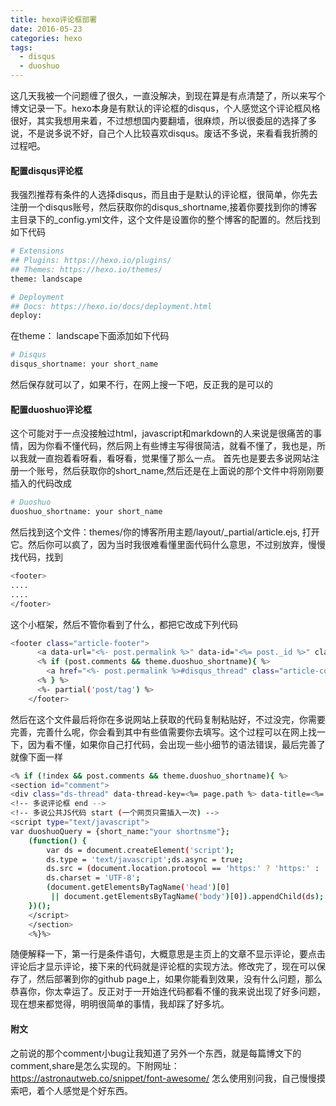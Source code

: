 ```yaml
---
title: hexo评论框部署
date: 2016-05-23
categories: hexo
tags:
  - disqus
  - duoshuo
---
```

这几天我被一个问题缠了很久，一直没解决，到现在算是有点清楚了，所以来写个博文记录一下。hexo本身是有默认的评论框的disqus，个人感觉这个评论框风格很好，其实我想用来着，不过想想国内要翻墙，很麻烦，所以很委屈的选择了多说，不是说多说不好，自己个人比较喜欢disqus。废话不多说，来看看我折腾的过程吧。

<!--more-->

#### 配置disqus评论框
我强烈推荐有条件的人选择disqus，而且由于是默认的评论框，很简单，你先去注册一个disqus账号，然后获取你的disqus_shortname,接着你要找到你的博客主目录下的_config.yml文件，这个文件是设置你的整个博客的配置的。然后找到如下代码

``` bash
# Extensions
## Plugins: https://hexo.io/plugins/
## Themes: https://hexo.io/themes/
theme: landscape

# Deployment
## Docs: https://hexo.io/docs/deployment.html
deploy:
```

在theme： landscape下面添加如下代码

``` bash
# Disqus
disqus_shortname: your short_name
```

然后保存就可以了，如果不行，在网上搜一下吧，反正我的是可以的

#### 配置duoshuo评论框
这个可能对于一点没接触过html，javascript和markdown的人来说是很痛苦的事情，因为你看不懂代码，然后网上有些博主写得很简洁，就看不懂了，我也是，所以我就一直抱着看呀看，看呀看，觉果懂了那么一点。
首先也是要去多说网站注册一个账号，然后获取你的short_name,然后还是在上面说的那个文件中将刚刚要插入的代码改成

``` bash
# Duoshuo
duoshuo_shortname: your short_name
```

然后找到这个文件：themes/你的博客所用主题/layout/_partial/article.ejs, 打开它。然后你可以疯了，因为当时我很难看懂里面代码什么意思，不过别放弃，慢慢找代码，找到

``` bash
<footer>
....
....
</footer>
```
这个小框架，然后不管你看到了什么，都把它改成下列代码

``` bash
<footer class="article-footer">
      <a data-url="<%- post.permalink %>" data-id="<%= post._id %>" class="article-share-link"><%= __('share') %></a>
      <% if (post.comments && theme.duoshuo_shortname){ %>
        <a href="<%- post.permalink %>#disqus_thread" class="article-comment-link"><%= __('comment') %></a>
      <% } %>
      <%- partial('post/tag') %>
    </footer>
```

然后在这个文件最后将你在多说网站上获取的代码复制粘贴好，不过没完，你需要完善，完善什么呢，你会看到其中有些值需要你去填写。这个过程可以在网上找一下，因为看不懂，如果你自己打代码，会出现一些小细节的语法错误，最后完善了就像下面一样

``` bash
<% if (!index && post.comments && theme.duoshuo_shortname){ %>
<section id="comment">
<div class="ds-thread" data-thread-key=<%= page.path %> data-title=<%= page.title %> data-url=<%= page.permalink %>></div>
<!-- 多说评论框 end -->
<!-- 多说公共JS代码 start (一个网页只需插入一次) -->
<script type="text/javascript">
var duoshuoQuery = {short_name:"your shortnsme"};
	(function() {
		var ds = document.createElement('script');
		ds.type = 'text/javascript';ds.async = true;
		ds.src = (document.location.protocol == 'https:' ? 'https:' : 'http:') + '//static.duoshuo.com/embed.js';
		ds.charset = 'UTF-8';
		(document.getElementsByTagName('head')[0]
		 || document.getElementsByTagName('body')[0]).appendChild(ds);
	})();
	</script>
    </section>
    <%}%>
```

随便解释一下，第一行是条件语句，大概意思是主页上的文章不显示评论，要点击评论后才显示评论，接下来的代码就是评论框的实现方法。修改完了，现在可以保存了，然后部署到你的github page上，如果你能看到效果，没有什么问题，那么恭喜你，你太幸运了。反正对于一开始连代码都看不懂的我来说出现了好多问题，现在想来都觉得，明明很简单的事情，我却踩了好多坑。

#### 附文
之前说的那个comment小bug让我知道了另外一个东西，就是每篇博文下的comment,share是怎么实现的。下附网址：
https://astronautweb.co/snippet/font-awesome/
怎么使用别问我，自己慢慢摸索吧，着个人感觉是个好东西。
